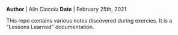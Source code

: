 **Author** 	| Alin Ciocoiu
**Date**	| February 25th, 2021

This repo contains various notes discovered during exercies. It is a "Lessons Learned" documentation.